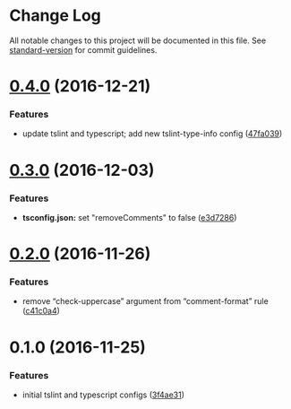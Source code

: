 # Change Log

All notable changes to this project will be documented in this file. See [standard-version](https://github.com/conventional-changelog/standard-version) for commit guidelines.

<a name="0.4.0"></a>
# [0.4.0](https://github.com/clebert/ts-config/compare/v0.3.0...v0.4.0) (2016-12-21)


### Features

* update tslint and typescript; add new tslint-type-info config ([47fa039](https://github.com/clebert/ts-config/commit/47fa039))



<a name="0.3.0"></a>
# [0.3.0](https://github.com/clebert/ts-config/compare/v0.2.0...v0.3.0) (2016-12-03)


### Features

* **tsconfig.json:** set "removeComments" to false ([e3d7286](https://github.com/clebert/ts-config/commit/e3d7286))



<a name="0.2.0"></a>
# [0.2.0](https://github.com/clebert/ts-config/compare/v0.1.0...v0.2.0) (2016-11-26)


### Features

* remove “check-uppercase” argument from “comment-format” rule ([c41c0a4](https://github.com/clebert/ts-config/commit/c41c0a4))



<a name="0.1.0"></a>
# 0.1.0 (2016-11-25)


### Features

* initial tslint and typescript configs ([3f4ae31](https://github.com/clebert/ts-config/commit/3f4ae31))
